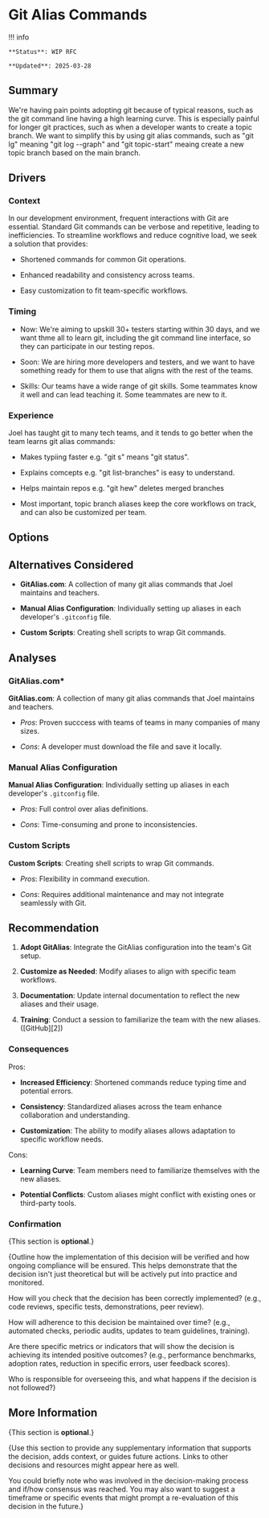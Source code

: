 # Git Alias Commands

!!! info

    **Status**: WIP RFC
    
    **Updated**: 2025-03-28

## Summary

We're having pain points adopting git because of typical reasons, such as the
git command line having a high learning curve. This is especially painful for
longer git practices, such as when a developer wants to create a topic branch.
We want to simplify this by using git alias commands, such as "git lg" meaning
"git log --graph" and "git topic-start" meaing create a new topic branch based
on the main branch.

## Drivers

### Context

In our development environment, frequent interactions with Git are essential. Standard Git commands can be verbose and repetitive, leading to inefficiencies. To streamline workflows and reduce cognitive load, we seek a solution that provides:

* Shortened commands for common Git operations.

* Enhanced readability and consistency across teams.

* Easy customization to fit team-specific workflows.

### Timing

* Now: We're aiming to upskill 30+ testers starting within 30 days, and we want thme all to learn git, including the git command line interface, so they can participate in our testing repos.

* Soon: We are hiring more developers and testers, and we want to have something ready for them to use that aligns with the rest of the teams.

* Skills: Our teams have a wide range of git skills. Some teammates know it well and can lead teaching it. Some teammates are new to it. 

### Experience

Joel has taught git to many tech teams, and it tends to go better when the team learns git alias commands:

* Makes typiing faster e.g. "git s" means "git status".

* Explains comcepts e.g. "git list-branches" is easy to understand.

* Helps maintain repos e.g. "git hew" deletes merged branches

* Most important, topic branch aliases keep the core workflows on track, and can
  also be customized per team.

## Options

## Alternatives Considered

* **GitAlias.com**: A collection of many git alias commands that Joel maintains and teachers.
  
* **Manual Alias Configuration**: Individually setting up aliases in each developer's `.gitconfig` file.

* **Custom Scripts**: Creating shell scripts to wrap Git commands.

## Analyses

### GitAlias.com*

**GitAlias.com**: A collection of many git alias commands that Joel maintains and teachers.

* *Pros*: Proven succcess with teams of teams in many companies of many sizes.

* *Cons*: A developer must download the file and save it locally.
  
### Manual Alias Configuration

**Manual Alias Configuration**: Individually setting up aliases in each developer's `.gitconfig` file.

* *Pros*: Full control over alias definitions.

* *Cons*: Time-consuming and prone to inconsistencies.

### Custom Scripts

**Custom Scripts**: Creating shell scripts to wrap Git commands.

* *Pros*: Flexibility in command execution.

* *Cons*: Requires additional maintenance and may not integrate seamlessly with Git.


## Recommendation

1. **Adopt GitAlias**: Integrate the GitAlias configuration into the team's Git setup.

2. **Customize as Needed**: Modify aliases to align with specific team workflows.

3. **Documentation**: Update internal documentation to reflect the new aliases and their usage.

4. **Training**: Conduct a session to familiarize the team with the new aliases.([GitHub][2])

### Consequences

Pros:

* **Increased Efficiency**: Shortened commands reduce typing time and potential errors.

* **Consistency**: Standardized aliases across the team enhance collaboration and understanding.

* **Customization**: The ability to modify aliases allows adaptation to specific workflow needs.

Cons:

* **Learning Curve**: Team members need to familiarize themselves with the new aliases.

* **Potential Conflicts**: Custom aliases might conflict with existing ones or third-party tools.

### Confirmation

{This section is **optional**.}

{Outline how the implementation of this decision will be verified and how
ongoing compliance will be ensured. This helps demonstrate that the decision
isn't just theoretical but will be actively put into practice and monitored.

How will you check that the decision has been correctly implemented?
(e.g., code reviews, specific tests, demonstrations, peer review).

How will adherence to this decision be maintained over time? (e.g., automated
checks, periodic audits, updates to team guidelines, training).

Are there specific metrics or indicators that will show the decision is
achieving its intended positive outcomes? (e.g., performance benchmarks,
adoption rates, reduction in specific errors, user feedback scores).

Who is responsible for overseeing this, and what happens if the decision is
not followed?}

## More Information

{This section is **optional**.}

{Use this section to provide any supplementary information that supports the
decision, adds context, or guides future actions. Links to other decisions
and resources might appear here as well.

You could briefly note who was involved in the decision-making process and
if/how consensus was reached. You may also want to suggest a timeframe or
specific events that might prompt a re-evaluation of this decision in the
future.}

